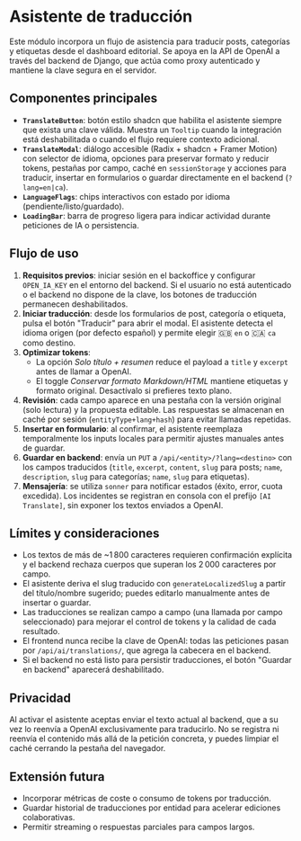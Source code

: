 # Asistente de traducción

Este módulo incorpora un flujo de asistencia para traducir posts, categorías y etiquetas desde el dashboard editorial. Se apoya en la API de OpenAI a través del backend de Django, que actúa como proxy autenticado y mantiene la clave segura en el servidor.

## Componentes principales

- **`TranslateButton`**: botón estilo shadcn que habilita el asistente siempre que exista una clave válida. Muestra un `Tooltip` cuando la integración está deshabilitada o cuando el flujo requiere contexto adicional.
- **`TranslateModal`**: diálogo accesible (Radix + shadcn + Framer Motion) con selector de idioma, opciones para preservar formato y reducir tokens, pestañas por campo, caché en `sessionStorage` y acciones para traducir, insertar en formularios o guardar directamente en el backend (`?lang=en|ca`).
- **`LanguageFlags`**: chips interactivos con estado por idioma (pendiente/listo/guardado).
- **`LoadingBar`**: barra de progreso ligera para indicar actividad durante peticiones de IA o persistencia.

## Flujo de uso

1. **Requisitos previos**: iniciar sesión en el backoffice y configurar `OPEN_IA_KEY` en el entorno del backend. Si el usuario no está autenticado o el backend no dispone de la clave, los botones de traducción permanecen deshabilitados.
2. **Iniciar traducción**: desde los formularios de post, categoría o etiqueta, pulsa el botón "Traducir" para abrir el modal. El asistente detecta el idioma origen (por defecto español) y permite elegir 🇬🇧 `en` o 🇨🇦 `ca` como destino.
3. **Optimizar tokens**:
   - La opción *Solo título + resumen* reduce el payload a `title` y `excerpt` antes de llamar a OpenAI.
   - El toggle *Conservar formato Markdown/HTML* mantiene etiquetas y formato original. Desactívalo si prefieres texto plano.
4. **Revisión**: cada campo aparece en una pestaña con la versión original (solo lectura) y la propuesta editable. Las respuestas se almacenan en caché por sesión (`entityType+lang+hash`) para evitar llamadas repetidas.
5. **Insertar en formulario**: al confirmar, el asistente reemplaza temporalmente los inputs locales para permitir ajustes manuales antes de guardar.
6. **Guardar en backend**: envía un `PUT` a `/api/<entity>/?lang=<destino>` con los campos traducidos (`title`, `excerpt`, `content`, `slug` para posts; `name`, `description`, `slug` para categorías; `name`, `slug` para etiquetas).
7. **Mensajería**: se utiliza `sonner` para notificar estados (éxito, error, cuota excedida). Los incidentes se registran en consola con el prefijo `[AI Translate]`, sin exponer los textos enviados a OpenAI.

## Límites y consideraciones

- Los textos de más de ~1 800 caracteres requieren confirmación explícita y el backend rechaza cuerpos que superan los 2 000 caracteres por campo.
- El asistente deriva el slug traducido con `generateLocalizedSlug` a partir del título/nombre sugerido; puedes editarlo manualmente antes de insertar o guardar.
- Las traducciones se realizan campo a campo (una llamada por campo seleccionado) para mejorar el control de tokens y la calidad de cada resultado.
- El frontend nunca recibe la clave de OpenAI: todas las peticiones pasan por `/api/ai/translations/`, que agrega la cabecera en el backend.
- Si el backend no está listo para persistir traducciones, el botón "Guardar en backend" aparecerá deshabilitado.

## Privacidad

Al activar el asistente aceptas enviar el texto actual al backend, que a su vez lo reenvía a OpenAI exclusivamente para traducirlo. No se registra ni reenvía el contenido más allá de la petición concreta, y puedes limpiar el caché cerrando la pestaña del navegador.

## Extensión futura

- Incorporar métricas de coste o consumo de tokens por traducción.
- Guardar historial de traducciones por entidad para acelerar ediciones colaborativas.
- Permitir streaming o respuestas parciales para campos largos.
